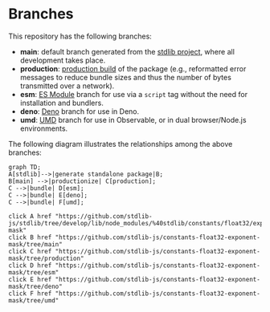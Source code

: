 <!--

@license Apache-2.0

Copyright (c) 2022 The Stdlib Authors.

Licensed under the Apache License, Version 2.0 (the "License");
you may not use this file except in compliance with the License.
You may obtain a copy of the License at

    http://www.apache.org/licenses/LICENSE-2.0

Unless required by applicable law or agreed to in writing, software
distributed under the License is distributed on an "AS IS" BASIS,
WITHOUT WARRANTIES OR CONDITIONS OF ANY KIND, either express or implied.
See the License for the specific language governing permissions and
limitations under the License.

-->

# Branches

This repository has the following branches:

-   **main**: default branch generated from the [stdlib project][stdlib-url], where all development takes place.
-   **production**: [production build][production-url] of the package (e.g., reformatted error messages to reduce bundle sizes and thus the number of bytes transmitted over a network).
-   **esm**: [ES Module][esm-url] branch for use via a `script` tag without the need for installation and bundlers.
-   **deno**: [Deno][deno-url] branch for use in Deno.
-   **umd**: [UMD][umd-url] branch for use in Observable, or in dual browser/Node.js environments.

The following diagram illustrates the relationships among the above branches:

```mermaid
graph TD;
A[stdlib]-->|generate standalone package|B;
B[main] -->|productionize| C[production];
C -->|bundle| D[esm];
C -->|bundle| E[deno];
C -->|bundle| F[umd];

click A href "https://github.com/stdlib-js/stdlib/tree/develop/lib/node_modules/%40stdlib/constants/float32/exponent-mask"
click B href "https://github.com/stdlib-js/constants-float32-exponent-mask/tree/main"
click C href "https://github.com/stdlib-js/constants-float32-exponent-mask/tree/production"
click D href "https://github.com/stdlib-js/constants-float32-exponent-mask/tree/esm"
click E href "https://github.com/stdlib-js/constants-float32-exponent-mask/tree/deno"
click F href "https://github.com/stdlib-js/constants-float32-exponent-mask/tree/umd"
```

[stdlib-url]: https://github.com/stdlib-js/stdlib/tree/develop/lib/node_modules/%40stdlib/constants/float32/exponent-mask
[production-url]: https://github.com/stdlib-js/constants-float32-exponent-mask/tree/production
[deno-url]: https://github.com/stdlib-js/constants-float32-exponent-mask/tree/deno
[umd-url]: https://github.com/stdlib-js/constants-float32-exponent-mask/tree/umd
[esm-url]: https://github.com/stdlib-js/constants-float32-exponent-mask/tree/esm